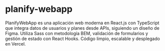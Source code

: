 # planify-webapp
PlanifyWebApp es una aplicación web moderna en React.js con TypeScript que integra datos de usuarios y planes desde APIs, siguiendo un diseño de Figma. Utiliza Sass con metodología BEM, validación de formularios y gestión de estado con React Hooks. Código limpio, escalable y desplegado en Vercel.
